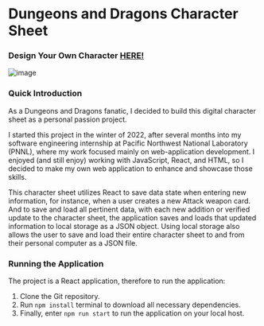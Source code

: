 # Dungeons and Dragons Character Sheet
### Design Your Own Character [HERE!](https://briandeano.github.io/DnDCharacterSheet/)

![image](https://github.com/BrianDeanO/DnDCharacterSheet/assets/54780901/f1a2e058-09ca-4e8f-8518-21c0127967de)

### Quick Introduction
As a Dungeons and Dragons fanatic, I decided to build this digital character sheet as a personal passion project. 

I started this project in the winter of 2022, after several months into my software engineering internship at Pacific Northwest National Laboratory (PNNL), where my work focused mainly on web-application development. I enjoyed (and still enjoy) working with JavaScript, React, and HTML, so I decided to make my own web application to enhance and showcase those skills. 

This character sheet utilizes React to save data state when entering new information, for instance, when a user creates a new Attack weapon card. And to save and load all pertinent data, with each new addition or verified update to the character sheet, the application saves and loads that updated information to local storage as a JSON object. Using local storage also allows the user to save and load their entire character sheet to and from their personal computer as a JSON file.

### Running the Application
The project is a React application, therefore to run the application: 
1. Clone the Git repository.
2. Run `npm install` terminal to download all necessary dependencies.
3. Finally, enter `npm run start` to run the application on your local host.
